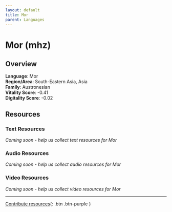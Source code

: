 ```yaml
---
layout: default
title: Mor
parent: Languages
---
```


# Mor (mhz)

## Overview

**Language**: Mor  
**Region/Area**: South-Eastern Asia, Asia  
**Family**: Austronesian  
**Vitality Score**: -0.41  
**Digitality Score**: -0.02  

## Resources

### Text Resources
*Coming soon - help us collect text resources for Mor*

### Audio Resources
*Coming soon - help us collect audio resources for Mor*

### Video Resources
*Coming soon - help us collect video resources for Mor*

---

[Contribute resources](https://fairtrain.github.io/){: .btn .btn-purple }
